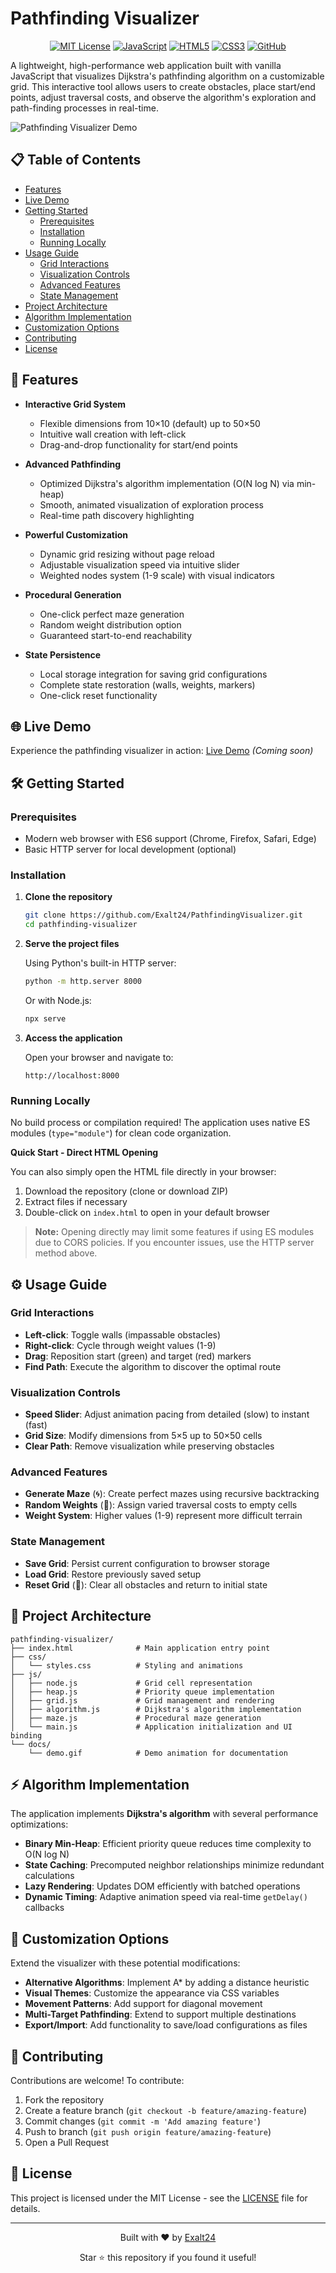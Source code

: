 # Pathfinding Visualizer

<div align="center">
  
[![MIT License](https://img.shields.io/badge/License-MIT-blue.svg)](https://opensource.org/licenses/MIT)
[![JavaScript](https://img.shields.io/badge/JavaScript-ES6-yellow.svg)](https://www.ecma-international.org/ecma-262/6.0/)
[![HTML5](https://img.shields.io/badge/HTML-5-orange.svg)](https://html.spec.whatwg.org/)
[![CSS3](https://img.shields.io/badge/CSS-3-blue.svg)](https://www.w3.org/Style/CSS/)
[![GitHub](https://img.shields.io/badge/GitHub-Exalt24-lightgrey.svg)](https://github.com/Exalt24/PathfindingVisualizer)
  
</div>

A lightweight, high-performance web application built with vanilla JavaScript that visualizes Dijkstra's pathfinding algorithm on a customizable grid. This interactive tool allows users to create obstacles, place start/end points, adjust traversal costs, and observe the algorithm's exploration and path-finding processes in real-time.

![Pathfinding Visualizer Demo](docs/demo.gif)

## 📋 Table of Contents

- [Features](#-features)
- [Live Demo](#-live-demo)
- [Getting Started](#-getting-started)
  - [Prerequisites](#prerequisites)
  - [Installation](#installation)
  - [Running Locally](#running-locally)
- [Usage Guide](#️-usage-guide)
  - [Grid Interactions](#grid-interactions)
  - [Visualization Controls](#visualization-controls)
  - [Advanced Features](#advanced-features)
  - [State Management](#state-management)
- [Project Architecture](#-project-architecture)
- [Algorithm Implementation](#-algorithm-implementation)
- [Customization Options](#-customization-options)
- [Contributing](#-contributing)
- [License](#-license)

## 🚀 Features

- **Interactive Grid System**
  - Flexible dimensions from 10×10 (default) up to 50×50
  - Intuitive wall creation with left-click
  - Drag-and-drop functionality for start/end points

- **Advanced Pathfinding**
  - Optimized Dijkstra's algorithm implementation (O(N log N) via min-heap)
  - Smooth, animated visualization of exploration process
  - Real-time path discovery highlighting

- **Powerful Customization**
  - Dynamic grid resizing without page reload
  - Adjustable visualization speed via intuitive slider
  - Weighted nodes system (1-9 scale) with visual indicators

- **Procedural Generation**
  - One-click perfect maze generation
  - Random weight distribution option
  - Guaranteed start-to-end reachability

- **State Persistence**
  - Local storage integration for saving grid configurations
  - Complete state restoration (walls, weights, markers)
  - One-click reset functionality

## 🌐 Live Demo

Experience the pathfinding visualizer in action: [Live Demo](#) *(Coming soon)*

## 🛠 Getting Started

### Prerequisites

- Modern web browser with ES6 support (Chrome, Firefox, Safari, Edge)
- Basic HTTP server for local development (optional)

### Installation

1. **Clone the repository**

   ```bash
   git clone https://github.com/Exalt24/PathfindingVisualizer.git
   cd pathfinding-visualizer
   ```

2. **Serve the project files**

   Using Python's built-in HTTP server:
   ```bash
   python -m http.server 8000
   ```

   Or with Node.js:
   ```bash
   npx serve
   ```

3. **Access the application**

   Open your browser and navigate to:
   ```
   http://localhost:8000
   ```

### Running Locally

No build process or compilation required! The application uses native ES modules (`type="module"`) for clean code organization.

**Quick Start - Direct HTML Opening**

You can also simply open the HTML file directly in your browser:

1. Download the repository (clone or download ZIP)
2. Extract files if necessary
3. Double-click on `index.html` to open in your default browser

> **Note:** Opening directly may limit some features if using ES modules due to CORS policies. If you encounter issues, use the HTTP server method above.

## ⚙️ Usage Guide

### Grid Interactions

- **Left-click**: Toggle walls (impassable obstacles)
- **Right-click**: Cycle through weight values (1-9)
- **Drag**: Reposition start (green) and target (red) markers
- **Find Path**: Execute the algorithm to discover the optimal route

### Visualization Controls

- **Speed Slider**: Adjust animation pacing from detailed (slow) to instant (fast)
- **Grid Size**: Modify dimensions from 5×5 up to 50×50 cells
- **Clear Path**: Remove visualization while preserving obstacles

### Advanced Features

- **Generate Maze** (🌀): Create perfect mazes using recursive backtracking
- **Random Weights** (🎲): Assign varied traversal costs to empty cells
- **Weight System**: Higher values (1-9) represent more difficult terrain

### State Management

- **Save Grid**: Persist current configuration to browser storage
- **Load Grid**: Restore previously saved setup
- **Reset Grid** (🔄): Clear all obstacles and return to initial state

## 📁 Project Architecture

```
pathfinding-visualizer/
├── index.html              # Main application entry point
├── css/
│   └── styles.css          # Styling and animations
├── js/
│   ├── node.js             # Grid cell representation
│   ├── heap.js             # Priority queue implementation
│   ├── grid.js             # Grid management and rendering
│   ├── algorithm.js        # Dijkstra's algorithm implementation
│   ├── maze.js             # Procedural maze generation
│   └── main.js             # Application initialization and UI binding
└── docs/
    └── demo.gif            # Demo animation for documentation
```

## ⚡ Algorithm Implementation

The application implements **Dijkstra's algorithm** with several performance optimizations:

- **Binary Min-Heap**: Efficient priority queue reduces time complexity to O(N log N)
- **State Caching**: Precomputed neighbor relationships minimize redundant calculations
- **Lazy Rendering**: Updates DOM efficiently with batched operations
- **Dynamic Timing**: Adaptive animation speed via real-time `getDelay()` callbacks

## 🔧 Customization Options

Extend the visualizer with these potential modifications:

- **Alternative Algorithms**: Implement A* by adding a distance heuristic
- **Visual Themes**: Customize the appearance via CSS variables
- **Movement Patterns**: Add support for diagonal movement
- **Multi-Target Pathfinding**: Extend to support multiple destinations
- **Export/Import**: Add functionality to save/load configurations as files

## 🤝 Contributing

Contributions are welcome! To contribute:

1. Fork the repository
2. Create a feature branch (`git checkout -b feature/amazing-feature`)
3. Commit changes (`git commit -m 'Add amazing feature'`)
4. Push to branch (`git push origin feature/amazing-feature`)
5. Open a Pull Request

## 📄 License

This project is licensed under the MIT License - see the [LICENSE](LICENSE) file for details.

---

<div align="center">
  <p>Built with ❤️ by <a href="https://github.com/Exalt24">Exalt24</a></p>
  <p>Star ⭐ this repository if you found it useful!</p>
</div>